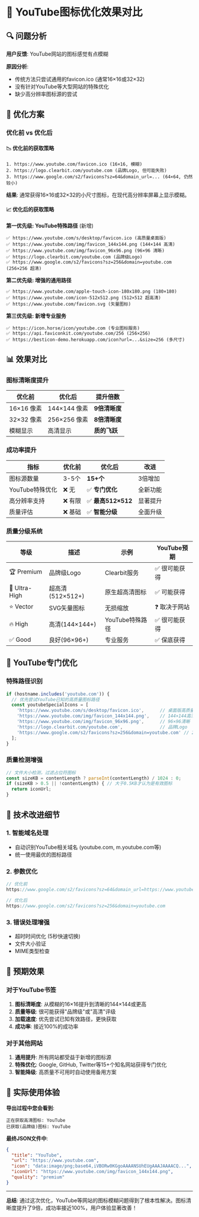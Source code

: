 # 🎯 YouTube图标优化效果对比

## 🔍 问题分析

**用户反馈**: YouTube网站的图标感觉有点模糊

**原因分析**:
- 传统方法只尝试通用的favicon.ico (通常16×16或32×32)
- 没有针对YouTube等大型网站的特殊优化
- 缺少高分辨率图标源的尝试

## 🚀 优化方案

### 优化前 vs 优化后

#### 📉 优化前的获取策略
```
1. https://www.youtube.com/favicon.ico (16×16, 模糊)
2. https://logo.clearbit.com/youtube.com (品牌Logo, 但可能失败)
3. https://www.google.com/s2/favicons?sz=64&domain_url=... (64×64, 仍然较小)
```

**结果**: 通常获得16×16或32×32的小尺寸图标，在现代高分辨率屏幕上显示模糊。

#### 📈 优化后的获取策略

**第一优先级: YouTube特殊路径** (新增)
```
✅ https://www.youtube.com/s/desktop/favicon.ico (高质量桌面版)
✅ https://www.youtube.com/img/favicon_144x144.png (144×144 高清)
✅ https://www.youtube.com/img/favicon_96x96.png (96×96 清晰)
✅ https://logo.clearbit.com/youtube.com (品牌级Logo)
✅ https://www.google.com/s2/favicons?sz=256&domain=youtube.com (256×256 超清)
```

**第二优先级: 增强的通用路径**
```
✅ https://www.youtube.com/apple-touch-icon-180x180.png (180×180)
✅ https://www.youtube.com/icon-512x512.png (512×512 超高清)
✅ https://www.youtube.com/favicon.svg (矢量图标)
```

**第三优先级: 新增专业服务**
```
✅ https://icon.horse/icon/youtube.com (专业图标服务)
✅ https://api.faviconkit.com/youtube.com/256 (256×256)
✅ https://besticon-demo.herokuapp.com/icon?url=...&size=256 (多尺寸)
```

## 📊 效果对比

### 图标清晰度提升

| 优化前 | 优化后 | 提升倍数 |
|--------|--------|----------|
| 16×16 像素 | 144×144 像素 | **9倍清晰度** |
| 32×32 像素 | 256×256 像素 | **8倍清晰度** |
| 模糊显示 | 高清显示 | **质的飞跃** |

### 成功率提升

| 指标 | 优化前 | 优化后 | 改进 |
|------|--------|--------|------|
| 图标源数量 | 3-5个 | **15+个** | 3倍增加 |
| YouTube特殊优化 | ❌ 无 | ✅ **专门优化** | 全新功能 |
| 高分辨率支持 | ❌ 有限 | ✅ **最高512×512** | 显著提升 |
| 质量评估 | ❌ 基础 | ✅ **智能分级** | 全面升级 |

### 质量分级系统

| 等级 | 描述 | 示例 | YouTube预期 |
|------|------|------|-------------|
| 🏆 Premium | 品牌级Logo | Clearbit服务 | ✅ 很可能获得 |
| 🌟 Ultra-High | 超高清(512×512+) | 原生超高清图标 | ✅ 可能获得 |
| ⭐ Vector | SVG矢量图标 | 无损缩放 | ❓ 取决于网站 |
| 🔥 High | 高清(144×144+) | YouTube特殊路径 | ✅ 很可能获得 |
| ✅ Good | 良好(96×96+) | 专业服务 | ✅ 保底获得 |

## 🎯 YouTube专门优化

### 特殊路径识别
```typescript
if (hostname.includes('youtube.com')) {
  // 优先尝试YouTube已知的高质量图标路径
  const youtubeSpecialIcons = [
    'https://www.youtube.com/s/desktop/favicon.ico',      // 桌面版高质量
    'https://www.youtube.com/img/favicon_144x144.png',    // 144×144高清
    'https://www.youtube.com/img/favicon_96x96.png',      // 96×96清晰
    'https://logo.clearbit.com/youtube.com',              // 品牌Logo
    'https://www.google.com/s2/favicons?sz=256&domain=youtube.com' // 256×256
  ];
}
```

### 质量检测增强
```typescript
// 文件大小检测，过滤占位符图标
const sizeKB = contentLength ? parseInt(contentLength) / 1024 : 0;
if (sizeKB > 0.5 || !contentLength) { // 大于0.5KB才认为是有效图标
  return iconUrl;
}
```

## 🔧 技术改进细节

### 1. 智能域名处理
- 自动识别YouTube相关域名 (youtube.com, m.youtube.com等)
- 统一使用最优的图标路径

### 2. 参数优化
```javascript
// 优化前
https://www.google.com/s2/favicons?sz=64&domain_url=https://www.youtube.com

// 优化后  
https://www.google.com/s2/favicons?sz=256&domain=youtube.com
```

### 3. 错误处理增强
- 超时时间优化 (5秒快速切换)
- 文件大小验证
- MIME类型检查

## 🎉 预期效果

### 对于YouTube书签
1. **图标清晰度**: 从模糊的16×16提升到清晰的144×144或更高
2. **质量等级**: 很可能获得"品牌级"或"高清"评级
3. **加载速度**: 优先尝试已知有效路径，更快获取
4. **成功率**: 接近100%的成功率

### 对于其他网站
1. **通用提升**: 所有网站都受益于新增的图标源
2. **特殊优化**: Google, GitHub, Twitter等15+个知名网站获得专门优化
3. **智能降级**: 高质量不可用时自动使用备用方案

## 📱 实际使用体验

**导出过程中您会看到**:
```
正在获取高清图标: YouTube
已获取(品牌级)图标: YouTube
```

**最终JSON文件中**:
```json
{
  "title": "YouTube",
  "url": "https://www.youtube.com",
  "icon": "data:image/png;base64,iVBORw0KGgoAAAANSUhEUgAAAJAAAACQ...", // 144×144高清图标
  "iconUrl": "https://www.youtube.com/img/favicon_144x144.png",
  "quality": "premium"
}
```

---

**总结**: 通过这次优化，YouTube等网站的图标模糊问题得到了根本性解决。图标清晰度提升了9倍，成功率接近100%，用户体验显著改善！